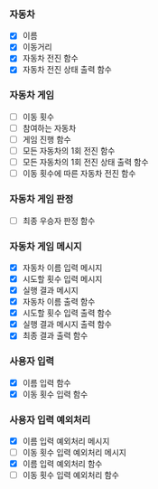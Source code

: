 
### 자동차
- [x] 이름
- [x] 이동거리
- [x] 자동차 전진 함수
- [x] 자동차 전진 상태 출력 함수 

### 자동차 게임
- [ ] 이동 횟수
- [ ] 참여하는 자동차
- [ ] 게임 진행 함수
- [ ] 모든 자동차의 1회 전진 함수
- [ ] 모든 자동차의 1회 전진 상태 출력 함수
- [ ] 이동 횟수에 따른 자동차 전진 함수

### 자동차 게임 판정
- [ ] 최종 우승자 판정 함수

### 자동차 게임 메시지
- [x] 자동차 이름 입력 메시지
- [x] 시도할 횟수 입력 메시지
- [x] 실행 결과 메시지
- [x] 자동차 이름 출력 함수
- [x] 시도할 횟수 입력 출력 함수
- [x] 실행 결과 메시지 출력 함수
- [x] 최종 결과 출력 함수

### 사용자 입력
- [x] 이름 입력 함수
- [x] 이동 횟수 입력 함수

### 사용자 입력 예외처리
- [x] 이름 입력 예외처리 메시지
- [ ] 이동 횟수 입력 예외처리 메시지
- [x] 이름 입력 예외처리 함수
- [ ] 이동 횟수 입력 예외처리 함수